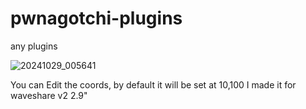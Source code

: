 # pwnagotchi-plugins
any plugins

![20241029_005641](https://github.com/user-attachments/assets/da9dadee-1a23-4e7b-a2ae-73e32a8f5257)


You can Edit the coords, by default it will be set at 10,100
I made it for waveshare v2 2.9"
